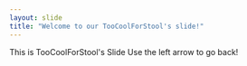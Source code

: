```yaml
---
layout: slide
title: "Welcome to our TooCoolForStool's slide!"
---
```

This is TooCoolForStool's Slide
Use the left arrow to go back!

